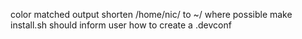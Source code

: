 color matched output
shorten /home/nic/ to ~/ where possible
make install.sh
     should inform user how to create a .devconf
